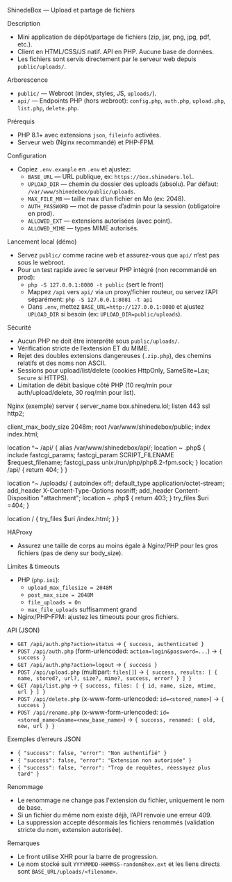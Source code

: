ShinedeBox — Upload et partage de fichiers

Description
- Mini application de dépôt/partage de fichiers (zip, jar, png, jpg, pdf, etc.).
- Client en HTML/CSS/JS natif. API en PHP. Aucune base de données.
- Les fichiers sont servis directement par le serveur web depuis `public/uploads/`.

Arborescence
- `public/` — Webroot (index, styles, JS, `uploads/`).
- `api/` — Endpoints PHP (hors webroot): `config.php`, `auth.php`, `upload.php`, `list.php`, `delete.php`.

Prérequis
- PHP 8.1+ avec extensions `json`, `fileinfo` activées.
- Serveur web (Nginx recommandé) et PHP-FPM.

Configuration
- Copiez `.env.example` en `.env` et ajustez:
  - `BASE_URL` — URL publique, ex: `https://box.shinederu.lol`.
  - `UPLOAD_DIR` — chemin du dossier des uploads (absolu). Par défaut: `/var/www/shinedebox/public/uploads`.
  - `MAX_FILE_MB` — taille max d’un fichier en Mo (ex: 2048).
  - `AUTH_PASSWORD` — mot de passe d’admin pour la session (obligatoire en prod).
  - `ALLOWED_EXT` — extensions autorisées (avec point).
  - `ALLOWED_MIME` — types MIME autorisés.

Lancement local (démo)
- Servez `public/` comme racine web et assurez-vous que `api/` n’est pas sous le webroot.
- Pour un test rapide avec le serveur PHP intégré (non recommandé en prod):
  - `php -S 127.0.0.1:8080 -t public` (sert le front)
  - Mappez `/api` vers `api/` via un proxy/fichier routeur, ou servez l’API séparément: `php -S 127.0.0.1:8081 -t api`
  - Dans `.env`, mettez `BASE_URL=http://127.0.0.1:8080` et ajustez `UPLOAD_DIR` si besoin (ex: `UPLOAD_DIR=public/uploads`).

Sécurité
- Aucun PHP ne doit être interprété sous `public/uploads/`.
- Vérification stricte de l’extension ET du MIME.
- Rejet des doubles extensions dangereuses (`.zip.php`), des chemins relatifs et des noms non ASCII.
- Sessions pour upload/list/delete (cookies HttpOnly, SameSite=Lax; `Secure` si HTTPS).
- Limitation de débit basique côté PHP (10 req/min pour auth/upload/delete, 30 req/min pour list).

Nginx (exemple)
server {
  server_name box.shinederu.lol;
  listen 443 ssl http2;

  client_max_body_size 2048m;
  root /var/www/shinedebox/public;
  index index.html;

  location ^~ /api/ {
    alias /var/www/shinedebox/api/;
    location ~ \.php$ {
      include fastcgi_params;
      fastcgi_param SCRIPT_FILENAME $request_filename;
      fastcgi_pass unix:/run/php/php8.2-fpm.sock;
    }
    location /api/ { return 404; }
  }

  location ^~ /uploads/ {
    autoindex off;
    default_type application/octet-stream;
    add_header X-Content-Type-Options nosniff;
    add_header Content-Disposition "attachment";
    location ~ \.php$ { return 403; }
    try_files $uri =404;
  }

  location / { try_files $uri /index.html; }
}

HAProxy
- Assurez une taille de corps au moins égale à Nginx/PHP pour les gros fichiers (pas de deny sur body_size).

Limites & timeouts
- PHP (`php.ini`):
  - `upload_max_filesize = 2048M`
  - `post_max_size = 2048M`
  - `file_uploads = On`
  - `max_file_uploads` suffisamment grand
- Nginx/PHP-FPM: ajustez les timeouts pour gros fichiers.

API (JSON)
- `GET /api/auth.php?action=status` → `{ success, authenticated }`
- `POST /api/auth.php` (form-urlencoded: `action=login&password=...`) → `{ success }`
- `GET /api/auth.php?action=logout` → `{ success }`
- `POST /api/upload.php` (multipart: `files[]`) → `{ success, results: [ { name, stored?, url?, size?, mime?, success, error? } ] }`
- `GET /api/list.php` → `{ success, files: [ { id, name, size, mtime, url } ] }`
- `POST /api/delete.php` (x-www-form-urlencoded: `id=<stored_name>`) → `{ success }`
 - `POST /api/rename.php` (x-www-form-urlencoded: `id=<stored_name>&name=<new_base_name>`) → `{ success, renamed: { old, new, url } }`

Exemples d’erreurs JSON
- `{ "success": false, "error": "Non authentifié" }`
- `{ "success": false, "error": "Extension non autorisée" }`
- `{ "success": false, "error": "Trop de requêtes, réessayez plus tard" }`

Renommage
- Le renommage ne change pas l'extension du fichier, uniquement le nom de base.
- Si un fichier du même nom existe déjà, l’API renvoie une erreur 409.
- La suppression accepte désormais les fichiers renommés (validation stricte du nom, extension autorisée).

Remarques
- Le front utilise XHR pour la barre de progression.
- Le nom stocké suit `YYYYMMDD-HHMMSS-random8hex.ext` et les liens directs sont `BASE_URL/uploads/<filename>`.
